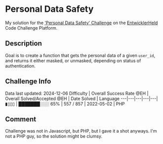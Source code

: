 # Personal Data Safety

My solution for the ['Personal Data Safety' Challenge](https://platform.entwicklerheld.de/challenge/personal-data-safety?technology=PHP) on the [EntwicklerHeld](https://platform.entwicklerheld.de/) Code Challenge Platform.

## Description
Goal is to create a function that gets the personal data of a given `user_id`, and returns it either masked, or unmasked, depending on status of authentication.

## Challenge Info
Data last updated: 2024-12-06
Difficulty | Overall Success Rate @EH | Overall Solved/Accepted @EH | Date Solved | Language
---|---|---|---|---|
▮▯▯▯ | ███████░░░ 65% | 557 / 857 | 2022-05-02 | PHP

## Comment
Challenge was not in Javascript, but PHP, but I gave it a shot anyways. I'm not a PHP guy, so the solution might be clumsy.